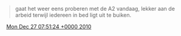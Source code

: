 > gaat het weer eens proberen met de A2 vandaag, lekker aan de arbeid terwijl iedereen in bed ligt uit te buiken\.

<img src="../../media/tweet.ico" width="12" /> [Mon Dec 27 07:51:24 +0000 2010](https://twitter.com/DromerDenker/status/19299293663854592)